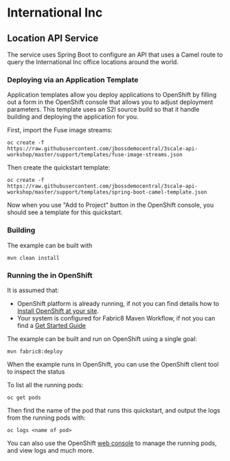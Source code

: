 # International Inc

## Location API Service

The service uses Spring Boot to configure an API that uses a Camel route to query the International Inc office locations around the world.

### Deploying via an Application Template

Application templates allow you deploy applications to OpenShift by filling out a form in the OpenShift console that allows you to adjust deployment parameters.  This template uses an S2I source build so that it handle building and deploying the application for you.

First, import the Fuse image streams:

    oc create -f https://raw.githubusercontent.com/jbossdemocentral/3scale-api-workshop/master/support/templates/fuse-image-streams.json

Then create the quickstart template:

    oc create -f https://raw.githubusercontent.com/jbossdemocentral/3scale-api-workshop/master/support/templates/spring-boot-camel-template.json

Now when you use "Add to Project" button in the OpenShift console, you should see a template for this quickstart. 

### Building

The example can be built with

    mvn clean install

### Running the in OpenShift

It is assumed that:

- OpenShift platform is already running, if not you can find details how to [Install OpenShift at your site](https://docs.openshift.com/container-platform/3.3/install_config/index.html).
- Your system is configured for Fabric8 Maven Workflow, if not you can find a [Get Started Guide](https://access.redhat.com/documentation/en/red-hat-jboss-middleware-for-openshift/3/single/red-hat-jboss-fuse-integration-services-20-for-openshift/)

The example can be built and run on OpenShift using a single goal:

    mvn fabric8:deploy

When the example runs in OpenShift, you can use the OpenShift client tool to inspect the status

To list all the running pods:

    oc get pods

Then find the name of the pod that runs this quickstart, and output the logs from the running pods with:

    oc logs <name of pod>

You can also use the OpenShift [web console](https://docs.openshift.com/container-platform/3.3/getting_started/developers_console.html#developers-console-video) to manage the
running pods, and view logs and much more.
